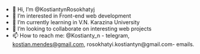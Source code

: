 - 👋 Hi, I’m @KostiantynRosokhatyj
- 👀 I’m interested in Front-end web development
- 🌱 I’m currently learning in V.N. Karazina University
- 💞️ I’m looking to collaborate on interesting web projects
- 📫 How to reach me: @Kostianty_n - telegram, kostian.mendes@gmail.com, rosokhatyi.kostiantyn@gmail.com- emails.

<!---
KostiantynRosokhatyj/KostiantynRosokhatyj is a ✨ special ✨ repository because its `README.md` (this file) appears on your GitHub profile.
You can click the Preview link to take a look at your changes.
--->

